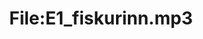 ---
title: File:E1_fiskurinn.mp3
recording of: fiskurinn
reading speed: slow
speaker: E
license: CC0
---